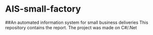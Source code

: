 # AIS-small-factory
##An automated information system for small business deliveries
This repository contains the report. The project was made on C#/.Net
